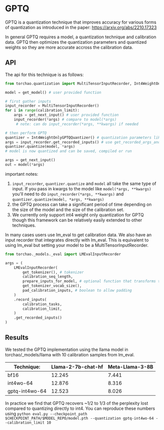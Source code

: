 # GPTQ

GPTQ is a quantization technique that improves accuracy for various forms of quantization as introduced in the paper: https://arxiv.org/abs/2210.17323

In general GPTQ requires a model, a quantization technique and calibration data. GPTQ then optimizes the quantization parameters and quantized weights so they are more accurate accross the calibration data.

## API

The api for this technique is as follows:


```python
from torchao.quantization import MultiTensorInputRecorder, Int4WeightOnlyGPTQQuantizer

model = get_model() # user provided function

# first gather inputs
input_recorder = MultiTensorInputRecorder()
for i in range(calibration_limit):
    args = get_next_input() # user provided function
    input_recorder(*args) # compare to model(*args)
     # note: can do input_recorder(*args, **kwargs) if needed

# then perform GPTQ
quantizer = Int4WeightOnlyGPTQQuantizer() # quantization parameters like group_size can be set here
args = input_recorder.get_recorded_inputs() # use get_recorded_args_and_kwargs if necessary
quantizer.quantize(model, *args)
# model is now quantized and can be saved, compiled or run

args = get_next_input()
out = model(*args)
```

important notes:
1) `input_recorder`, `quantizer.quantize` and `model` all take the same type of input. If you pass in kwargs to the model like `model(*args, **kwargs)` you'll need to do `input_recorder(*args, **kwargs)` and `quantizer.quantize(model, *args, **kwargs)`
2) the GPTQ process can take a significant period of time depending on the size of the model and the size of the calibration set.
3) We currently only support int4 weight only quantization for GPTQ though this framework can be relatively easily extended to other techniques.


In many cases users use lm_eval to get calibration data. We also have an input recorder that integrates directly with lm_eval. This is equivalent to using lm_eval but setting your model to be a MultiTensorInputRecorder.

```python
from torchao._models._eval import LMEvalInputRecorder

args = (
    LMEvalInputRecorder(
        get_tokenizer(), # tokenizer
        calibration_seq_length,
        prepare_inputs_for_model, # optional function that transforms the input, e.g. constructing the indices tensor
        get_tokenizer_vocab_size(),
        pad_calibration_inputs, # boolean to allow padding
    )
    .record_inputs(
        calibration_tasks,
        calibration_limit,
    )
    .get_recorded_inputs()
)


```

## Results

We tested the GPTQ implementation using the llama model in torchao/_models/llama with 10 calibration samples from lm_eval.

| Technique:     | Llama-2-7b-chat-hf | Meta-Llama-3-8B |
|----------------|--------------------|-----------------|
| bf16           |             12.245 |           7.441 |
| int4wo-64      |             12.876 |           8.316 |
| gptq-int4wo-64 |             12.523 |           8.026 |

In practice we find that GPTQ recovers ~1/2 to 1/3 of the perplexity lost compared to quantizing directly to int4.
You can reproduce these numbers using `python eval.py --checkpoint_path $CHECKPOINT_PATH/$MODEL_REPO/model.pth --quantization gptq-int4wo-64 --calibration_limit 10`
